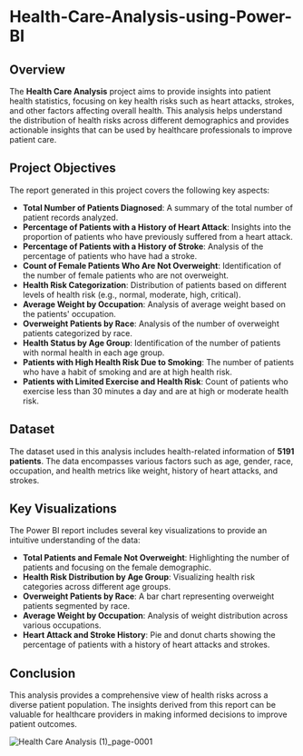 # Health-Care-Analysis-using-Power-BI

## Overview
The **Health Care Analysis** project aims to provide insights into patient health statistics, focusing on key health risks such as heart attacks, strokes, and other factors affecting overall health. This analysis helps understand the distribution of health risks across different demographics and provides actionable insights that can be used by healthcare professionals to improve patient care.

## Project Objectives
The report generated in this project covers the following key aspects:
- **Total Number of Patients Diagnosed**: A summary of the total number of patient records analyzed.
- **Percentage of Patients with a History of Heart Attack**: Insights into the proportion of patients who have previously suffered from a heart attack.
- **Percentage of Patients with a History of Stroke**: Analysis of the percentage of patients who have had a stroke.
- **Count of Female Patients Who Are Not Overweight**: Identification of the number of female patients who are not overweight.
- **Health Risk Categorization**: Distribution of patients based on different levels of health risk (e.g., normal, moderate, high, critical).
- **Average Weight by Occupation**: Analysis of average weight based on the patients' occupation.
- **Overweight Patients by Race**: Analysis of the number of overweight patients categorized by race.
- **Health Status by Age Group**: Identification of the number of patients with normal health in each age group.
- **Patients with High Health Risk Due to Smoking**: The number of patients who have a habit of smoking and are at high health risk.
- **Patients with Limited Exercise and Health Risk**: Count of patients who exercise less than 30 minutes a day and are at high or moderate health risk.

## Dataset
The dataset used in this analysis includes health-related information of **5191 patients**. The data encompasses various factors such as age, gender, race, occupation, and health metrics like weight, history of heart attacks, and strokes.

## Key Visualizations
The Power BI report includes several key visualizations to provide an intuitive understanding of the data:
- **Total Patients and Female Not Overweight**: Highlighting the number of patients and focusing on the female demographic.
- **Health Risk Distribution by Age Group**: Visualizing health risk categories across different age groups.
- **Overweight Patients by Race**: A bar chart representing overweight patients segmented by race.
- **Average Weight by Occupation**: Analysis of weight distribution across various occupations.
- **Heart Attack and Stroke History**: Pie and donut charts showing the percentage of patients with a history of heart attacks and strokes.

## Conclusion
This analysis provides a comprehensive view of health risks across a diverse patient population. The insights derived from this report can be valuable for healthcare providers in making informed decisions to improve patient outcomes.

![Health Care Analysis (1)_page-0001](https://github.com/user-attachments/assets/2d106bcf-d58d-4073-8fbc-c0e27c6565de)


